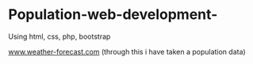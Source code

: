 # Population-web-development-
Using html, css, php, bootstrap

www.weather-forecast.com (through this i have taken a population data)
